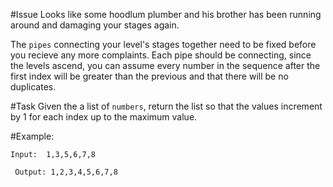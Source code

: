 #Issue
Looks like some hoodlum plumber and his brother has been running around and damaging your stages again.

The `pipes` connecting your level's stages together need to be fixed before you recieve any more complaints.
Each pipe should be connecting, since the levels ascend, you can assume every number in the sequence after the first index will be greater than the previous and that there will be no duplicates. 

#Task
Given the a list of `numbers`, return the list so that the values increment by 1 for each index up to the maximum value. 
  
#Example:

`Input:  1,3,5,6,7,8`

` Output: 1,2,3,4,5,6,7,8`


